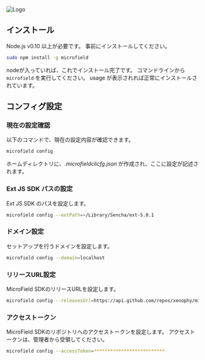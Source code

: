 ![Logo](https://github.com/xenophy/micro-field-cli/wiki/images/logo.png)

## インストール

Node.js  v0.10 以上が必要です。
事前にインストールしてください。

```bash
sudo npm install -g microfield
```

nodeが入っていれば、これでインストール完了です。
コマンドラインから `microfield` を実行してください。
usage が表示されれば正常にインストールされています。


## コンフィグ設定

### 現在の設定確認

以下のコマンドで、現在の設定内容が確認できます。

```bash
microfield config
```

ホームディレクトリに、*.microfieldclicfg.json* が作成され、ここに設定が記述されます。

### Ext JS SDK パスの設定

Ext JS SDK のパスを設定します。

  ```bash
  microfield config --extPath=~/Library/Sencha/ext-5.0.1
  ```

### ドメイン設定

セットアップを行うドメインを設定します。

  ```bash
  microfield config --domain=localhost
  ```

### リリースURL設定

MicroField SDKのリリースURLを設定します。

  ```bash
  microfield config --releasesUrl=https://api.github.com/repos/xenophy/micro-field/releases
  ```

### アクセストークン

MicroField SDKのリポジトリへのアクセストークンを設定します。
アクセストークンは、管理者から受領してください。

  ```bash
  microfield config --accessToken=**************************




